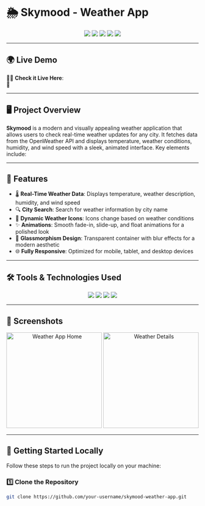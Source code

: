 # 🌦️ Skymood - Weather App

<p align="center">
  <img src="https://img.shields.io/badge/HTML5-5.0-E34F26?style=for-the-badge&logo=html5&logoColor=white"/>
  <img src="https://img.shields.io/badge/CSS3-3.0-1572B6?style=for-the-badge&logo=css3&logoColor=white"/>
  <img src="https://img.shields.io/badge/JavaScript-ES6-F7DF1E?style=for-the-badge&logo=javascript&logoColor=black"/>
  <img src="https://img.shields.io/badge/OpenWeather-API-FF512F?style=for-the-badge&logo=api&logoColor=white"/>
  <img src="https://img.shields.io/badge/Responsive-Design-brightgreen?style=for-the-badge"/>
</p>

---

## 🌍 Live Demo

🧑‍💻 **Check it Live Here**:  
🔗 

---

## 🖥️ Project Overview

**Skymood** is a modern and visually appealing weather application that allows users to check real-time weather updates for any city. It fetches data from the OpenWeather API and displays temperature, weather conditions, humidity, and wind speed with a sleek, animated interface. Key elements include:

---

## 🚀 Features

- 🌡️ **Real-Time Weather Data**: Displays temperature, weather description, humidity, and wind speed
- 🔍 **City Search**: Search for weather information by city name
- 🎨 **Dynamic Weather Icons**: Icons change based on weather conditions
- ✨ **Animations**: Smooth fade-in, slide-up, and float animations for a polished look
- 🧊 **Glassmorphism Design**: Transparent container with blur effects for a modern aesthetic
- 🌐 **Fully Responsive**: Optimized for mobile, tablet, and desktop devices

---

## 🛠️ Tools & Technologies Used

<p align="center">
  <img src="https://img.shields.io/badge/HTML5-5.0-E34F26?style=for-the-badge&logo=html5&logoColor=white"/>
  <img src="https://img.shields.io/badge/CSS3-3.0-1572B6?style=for-the-badge&logo=css3&logoColor=white"/>
  <img src="https://img.shields.io/badge/JavaScript-ES6-F7DF1E?style=for-the-badge&logo=javascript&logoColor=black"/>
  <img src="https://img.shields.io/badge/OpenWeather-API-FF512F?style=for-the-badge&logo=api&logoColor=white"/>
</p>

---

## 📸 Screenshots

<div align="center">
  <img src="src/assets/weather1.png" alt="Weather App Home" width="250" />
  <img src="src/assets/weather2.png" alt="Weather Details" width="250" />
</div>

---

## 🚀 Getting Started Locally
Follow these steps to run the project locally on your machine:

### 1️⃣ Clone the Repository
```bash
git clone https://github.com/your-username/skymood-weather-app.git
